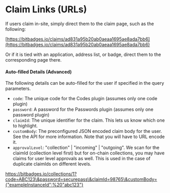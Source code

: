 # Claim Links (URLs)

If users claim in-site, simply direct them to the claim page, such as the following:

[https://bitbadges.io/claims/ad831a95b20ab0aeaa1695ae8ada7bb6](https://bitbadges.io/claims/ad831a95b20ab0aeaa1695ae8ada7bb6)

Or if it is tied with an application, address list, or badge, direct them to the corresponding page there.

#### Auto-filled Details (Advanced)

The following details can be auto-filled for the user if specified in the query parameters.

* `code`: The unique code for the Codes plugin (assumes only one code plugin)
* `password`: A password for the Passwords plugin (assumes only one password plugin)
* `claimId`: The unique identifier for the claim. This lets us know which one to highlight.
* `customBody`: The preconfigured JSON encoded claim body for the user. See the API for more information. Note that you will have to URL encode it.
* `approvalLevel`: "collection" | "incoming" | "outgoing". We scan for the claimId (collection level first) but for on-chain collections, you may have claims for user level approvals as well. This is used in the case of duplicate claimIds on different levels.

https://bitbadges.io/collections/1?code=ABC123\&password=securepass\&claimId=98765\&customBody={"exampleInstanceId":%20"abc123"}
